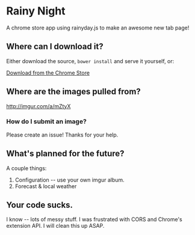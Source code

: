 # Rainy Night

A chrome store app using rainyday.js to make an awesome new tab page!

## Where can I download it?
Either download the source, `bower install` and serve it yourself, or:

[Download from the Chrome Store](https://chrome.google.com/webstore/detail/rainy-night/pogcoeenpkpdchlmloiehcbabfkfjncf)

## Where are the images pulled from?
http://imgur.com/a/mZtyX

### How do I submit an image?
Please create an issue! Thanks for your help.

## What's planned for the future?
A couple things:
 1. Configuration -- use your own imgur album.
 2. Forecast & local weather

## Your code sucks.
I know -- lots of messy stuff. I was frustrated with CORS and Chrome's extension API. I will clean this up ASAP.
